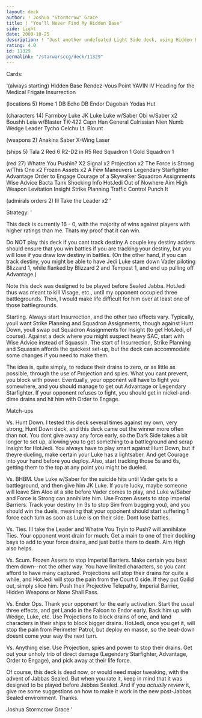 ```yaml
---
layout: deck
author: ! Joshua "Stormcrow" Grace
title: ! "You’ll Never Find My Hidden Base"
side: Light
date: 2000-10-25
description: ! "Just another undefeated Light Side deck, using Hidden Base and Insurrection for quick activation, then controlling the game with mains and effects."
rating: 4.0
id: 11329
permalink: "/starwarsccg/deck/11329"
---
```

Cards: 

'(always starting)
Hidden Base
Rendez-Vous Point
YAVIN IV
Heading for the Medical Frigate
Insurrection

(locations 5)
Home 1 DB
Echo DB
Endor
Dagobah
Yodas Hut

(characters 14)
Farmboy Luke
JK Luke
Luke w/Saber
Obi w/Saber x2
Boushh
Leia w/Blaster
TK-422
Capn Han
General Calrissian
Nien Numb
Wedge Leader
Tycho Celchu
Lt. Blount

(weapons 2)
Anakins Saber
X-Wing Laser

(ships 5)
Tala 2
Red 6
R2-D2 in R5
Red Squadron 1
Gold Squadron 1

(red 27)
Whatre You Pushin? X2
Signal x2
Projection x2
The Force is Strong w/This One x2
Frozen Assets x2
A Few Maneuvers
Legendary Starfighter
Advantage
Order to Engage
Courage of a Skywalker
Squadron Assignments
Wise Advice
Bacta Tank
Shocking Info
HotJedi
Out of Nowhere
Aim High
Weapon Levitation
Insight
Strike Planning
Traffic Control
Punch It

(admirals orders 2)
Ill Take the Leader x2 '

Strategy: '

This deck is currently 16 - 0, with the majority of wins against players with
higher ratings than me. Thats my proof that it can win.

Do NOT play this deck if you cant track destiny A couple key destiny adders
should ensure that you win battles if you are tracking your destiny, but you
will lose if you draw low destiny in battles. (On the other hand, if you can track
destiny, you might be able to have Jedi Luke stare down Vader piloting
Blizzard 1, while flanked by Blizzard 2 and Tempest 1, and end up pulling off
Advantage.)

Note this deck was designed to be played before Sealed Jabba. HotJedi thus
was meant to kill Visage, etc., until my opponent occupied three
battlegrounds. Then, I would make life difficult for him over at least one of
those battlegrounds.

Starting. Always start Insurrection, and the other two effects vary.
Typically, youll want Strike Planning and Squadron Assignments, though
against Hunt Down, youll swap out Squadron Assignments for Insight (to get
HotJedi, of course). Against a deck where you might suspect heavy SAC, start
with Wise Advice instead of Squassin. The start of Insurrection, Strike
Planning and Squassin affords the quickest set-up, but the deck can
accommodate some changes if you need to make them.

The idea is, quite simply, to reduce their drains to zero, or as little as
possible, through the use of Projection and spies. What you cant prevent,
you block with power. Eventually, your opponent will have to fight you
somewhere, and you should manage to get out Advantage or Legendary
Starfighter. If your opponent refuses to fight, you should get in
nickel-and-dime drains and hit him with Order to Engage.

Match-ups

Vs. Hunt Down. I tested this deck several times against my own, very strong,
Hunt Down deck, and this deck came out the winner more often than not. You
dont give away any force early, so the Dark Side takes a bit longer to set
up, allowing you to get something to a battleground and scrap Insight for
HotJedi. You always have to play smart against Hunt Down, but if theyre
dueling, make certain your Luke has a lightsaber. And get Courage into your
hand before you deploy. Also, start tracking those 5s and 6s, getting them
to the top at any point you might be dueled.

Vs. BHBM. Use Luke w/Saber for the suicide hits until Vader gets
to a battleground, and then give him JK Luke. If youre lucky, maybe someone
will leave Sim Aloo at a site before Vader comes to play, and Luke w/Saber
and Force is Strong can annihilate him. Use Frozen Assets to stop Imperial
Barriers. Track your destiny (in 3s to stop Sim from bugging you), and you
should win the duels, meaning that your opponent should start suffering 1
force each turn as soon as Luke is on their side. Dont lose battles.

Vs. Ties. Ill take the Leader and Whatre You Tryin to Push? will
annihilate Ties. Your opponent wont drain for much. Get a main to one of
their docking bays to add to your force drains, and just battle them to
death. Aim High also helps.

Vs. Scum. Frozen Assets to stop Imperial Barriers. Make certain you beat them
down--not the other way. You have limited characters, so you cant afford to
have many captured. Projections will stop their drains for quite a while, and
HotJedi will stop the pain from the Court 0 side. If they put Gailid out,
simply slice him. Push their Projective Telepathy, Imperial Barrier, Hidden
Weapons or None Shall Pass.

Vs. Endor Ops. Thank your opponent for the early activation. Start the usual
three effects, and get Lando in the Falcon to Endor early. Back him up with
Wedge, Luke, etc. Use Projections to block drains of one, and land characters
in their ships to block bigger drains. HotJedi, once you get it, will stop
the pain from Perimeter Patrol, but deploy en masse, so the beat-down doesnt
come your way the next turn.

Vs. Anything else. Use Projection, spies and power to stop their drains. Get
out your unholy trio of direct damage (Legendary Starfighter, Advantage,
Order to Engage), and pick away at their life force.

Of course, this deck is dead now, or would need major tweaking, with the
advent of Jabbas Sealed. But when you rate it, keep in mind that it was
designed to be played before Jabbas Sealed. And if you *actually review* it,
give me some suggestions on how to make it work in the new post-Jabbas
Sealed environment. Thanks.

Joshua Stormcrow Grace
'
